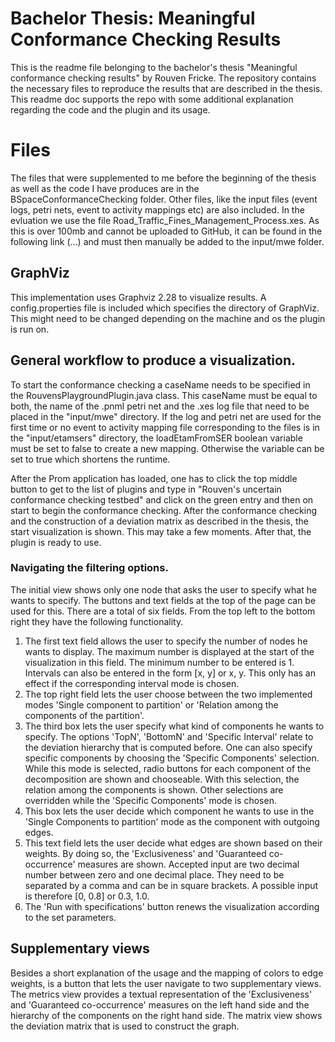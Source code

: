 # Bachelor Thesis: Meaningful Conformance Checking Results

This is the readme file belonging to the bachelor's thesis "Meaningful conformance checking results" by Rouven Fricke. The repository contains the necessary files to reproduce the results that are described  in the thesis.
This readme doc supports the repo with some additional explanation regarding the code and the plugin and its usage.


# Files

The files that were supplemented to me before the beginning of the thesis as well as the code I have produces are in the BSpaceConformanceChecking folder. Other files, like the input files (event logs, petri nets, event to activity mappings etc) are also included.
In the evluation we use the file Road_Traffic_Fines_Management_Process.xes. As this is over 100mb and cannot be uploaded to GitHub, it can be found in the following link (...) and must then manually be added to the input/mwe folder.

## GraphViz

This implementation uses Graphviz 2.28 to visualize results. A config.properties file is included which specifies the directory of GraphViz. This might need to be changed depending on the machine and os the plugin is run on.


## General workflow to produce a visualization.
To start the conformance checking a caseName needs to be specified in the RouvensPlaygroundPlugin.java class. This caseName must be equal to both, the name of the .pnml petri net and the .xes log file that need to be placed in the "input/mwe" directory. If the log and petri net are used for the first time or no event to activity mapping file corresponding to the files is in the "input/etamsers" directory, the loadEtamFromSER boolean variable must be set to false to create a new mapping. Otherwise the variable can be set to true which shortens the runtime.

After the Prom application has loaded, one has to click the top middle button to get to the list of plugins and type in "Rouven's uncertain conformance checking testbed" and click on the green entry and then on start to begin the conformance checking. After the conformance checking and the construction of a deviation matrix as described in the thesis, the start visualization is shown. This may take a few moments. After that, the plugin is ready to use.

### Navigating the filtering options.
The initial view shows only one node that asks the user to specify what he wants to specify. The buttons and text fields at the top of the page can be used for this. There are a total of six fields. From the top left to the bottom right they have the following functionality.
1. The first text field allows the user to specify the number of nodes he wants to display. The maximum number is displayed at the start of the visualization in this field. The minimum number to be entered is 1.  Intervals can also be entered in the form [x, y] or x, y. This only has an effect if the corresponding interval mode is chosen.
2. The top right field lets the user choose between the two implemented modes 'Single component to partition' or 'Relation among the components of the partition'.
3. The third box lets the user specify what kind of components he wants to specify. The options 'TopN', 'BottomN' and 'Specific Interval' relate to the deviation hierarchy that is computed before. One can also specify specific components by choosing the 'Specific Components' selection. While this mode is selected, radio buttons for each component of the decomposition are shown and chooseable. With this selection, the relation among the components is shown. Other selections are overridden while the 'Specific Components' mode is chosen.
4. This box lets the user decide which component he wants to use in the 'Single Components to partition' mode as the component with outgoing edges.
5. This text field lets the user decide what edges are shown based on their weights. By doing so, the 'Exclusiveness' and 'Guaranteed co-occurrence' measures are shown. Accepted input are two decimal number between zero and one decimal place. They need to be separated by a comma and can be in square brackets. A possible input is therefore [0, 0.8] or 0.3, 1.0.
6. The 'Run with specifications' button renews the visualization according to the set parameters.


## Supplementary views
Besides a short explanation of the usage and the mapping of colors to edge weights, is a button that lets the user navigate to two supplementary views. The metrics view provides a textual representation of the 'Exclusiveness' and 'Guaranteed co-occurrence' measures on the left hand side and the hierarchy of the components on the right hand side.
The matrix view shows the deviation matrix that is used to construct the graph.

```
